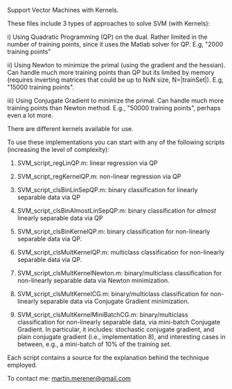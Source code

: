 
Support Vector Machines with Kernels.


These files include 3 types of approaches to solve SVM (with Kernels):

i) Using Quadratic Programming (QP) on the dual. Rather limited in the number of training points, since it uses the Matlab solver for QP. E.g, "2000 training points"

ii) Using Newton to minimize the primal (using the gradient and the hessian). Can handle much more training points than QP but its limited by memory (requires inverting matrices that could be up to NxN size, N=|trainSet|). E.g, "15000 training points".

iii) Using Conjugate Gradient to minimize the primal. Can handle much more training points than Newton method. E.g., "50000 training points", perhaps even a lot more.


There are different kernels available for use.

To use these implementations you can start with any of the following scripts (increasing the level of complexity):

1) SVM_script_regLinQP.m: linear regression via QP  

2) SVM_script_regKernelQP.m: non-linear regression via QP

3) SVM_script_clsBinLinSepQP.m: binary classification for linearly separable data via QP

4) SVM_script_clsBinAlmostLinSepQP.m: binary classification for *almost* linearly separable data via QP

5) SVM_script_clsBinKernelQP.m: binary classification for non-linearly separable data via QP.

6) SVM_script_clsMultKernelQP.m: multiclass classification for non-linearly separable data via QP.

7) SVM_script_clsMultKernelNewton.m: binary/multiclass classification for non-linearly separable data via Newton minimization.

8) SVM_script_clsMultKernelCG.m: binary/multiclass classification for non-linearly separable data via Conjugate Gradient minimization.

9) SVM_script_clsMultKernelMiniBatchCG.m: binary/multiclass classification for non-linearly separable data, via mini-batch Conjugate Gradient. In particular, it includes: stochastic conjugate gradient, and plain conjugate gradient (i.e., implementation 8), and interesting cases in between, e.g., a mini-batch of 10% of the training set.


Each script contains a source for the explanation behind the technique employed.

To contact me: martin.merener@gmail.com
